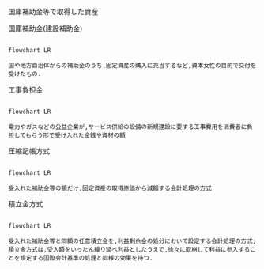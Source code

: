 国庫補助金等で取得した資産

国庫補助金(建設補助金)
```mermaid

flowchart LR

国や地方自治体からの補助金のうち,固定資産の購入に充当するなど,資本女性の目的で交付を受けたもの.

```

工事負担金
```mermaid

flowchart LR

電力やガスなどの公益企業が,サービス供給の設備の新規建設に要する工事費用を消費者に負担してもらう形で受け入れた金銭や資材の額

```

圧縮記帳方式
```mermaid

flowchart LR

受入れた補助金等の額だけ,固定資産の取得原価から減額する会計処理の方式

```

積立金方式
```mermaid

flowchart LR

受入れた補助金等と同額の任意積立金を,利益剰余金の処分において設定する会計処理の方式;
積立金方式は,受入額をいったん繰り延べ利益としたうえで,徐々に取崩して利益に参入することを規定する国際会計基準の処理と同様の効果を持つ.

```
